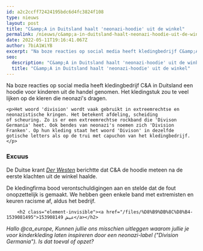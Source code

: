```yaml
---
id: a2c2ccff72424195bdc6d4fc3824f108
type: nieuws
layout: post
title: "C&amp;A in Duitsland haalt 'neonazi-hoodie' uit de winkel"
permalink: /nieuws/c&amp;a-in-duitsland-haalt-neonazi-hoodie-uit-de-winkel/
date: 2022-05-11T19:16:41.067Z
author: 7biA1WiYB
excerpt: "Na boze reacties op social media heeft kledingbedrijf C&amp;A in Duitsland een hoodie voor kinderen uit de handel genomen. Het kledingstuk zou te veel lijken op de kleren die neonazi's dragen.   "
seo:
  description: "C&amp;A in Duitsland haalt 'neonazi-hoodie' uit de winkel"
  title: "C&amp;A in Duitsland haalt 'neonazi-hoodie' uit de winkel"
---
```

Na boze reacties op social media heeft kledingbedrijf C&amp;A in Duitsland een hoodie voor kinderen uit de handel genomen. Het kledingstuk zou te veel lijken op de kleren die neonazi's dragen.   

    <p>Het woord 'division' wordt vaak gebruikt in extreemrechtse en neonazistische kringen. Het betekent afdeling, scheiding of scheuring. Zo is er een extreemrechtse rockband die 'Divison Germania' heet. Ook bendes van neonazi's noemen zich 'Division Franken'. Op hun kleding staat het woord 'Divison' in dezelfde gotische letters als op de trui met capuchon van het kledingbedrijf.</p>
<h3>Excuus</h3>
<p>De Duitse krant <em><a href="https://www.derwesten.de/region/c-a-division-pullover-nazi-look-kinderpulli-id215516889.html" target="_blank">Der Westen</a></em> berichtte dat C&amp;A de hoodie meteen na de eerste klachten uit de winkel haalde.</p>
<p>De kledingfirma bood verontschuldigingen aan en stelde dat de fout onopzettelijk is gemaakt. We hebben geen enkele band met extremisten en keuren racisme af, aldus het bedrijf. <div class="media media-element-container media-default"><div id="file-534844" class="file file-document file-text-oembed">

        <h2 class="element-invisible"><a href="/files/%D8%B9%DB%8C%D8%B4-1539081495">عیش 153908149</a></h2>
    
  
  <div class="content">
    
  </div>

  
</div>
</div>
<p><i>Hallo @ca_europe, Kunnen jullie ons misschien uitleggen waarom jullie je voor kinderkleding laten inspireren door een neonazi-label ("Division Germania"). Is dat toeval of opzet?</i></p>  
